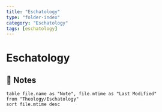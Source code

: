 ```yaml
---
title: "Eschatology"
type: "folder-index"
category: "Eschatology"
tags: [eschatology]
---
```


# Eschatology

## 📄 Notes
```dataview
table file.name as "Note", file.mtime as "Last Modified"
from "Theology/Eschatology"
sort file.mtime desc
```
